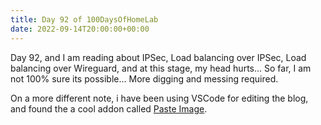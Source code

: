 ```yaml
---
title: Day 92 of 100DaysOfHomeLab
date: 2022-09-14T20:00:00+00:00
---
```


Day 92, and I am reading about IPSec, Load balancing over IPSec, Load balancing over Wireguard, and at this stage, my head hurts... So far, I am not 100% sure its possible... More digging and messing required.

On a more different note, i have been using VSCode for editing the blog, and found the a cool addon called [Paste Image](https://marketplace.visualstudio.com/items?itemName=mushan.vscode-paste-image). 
